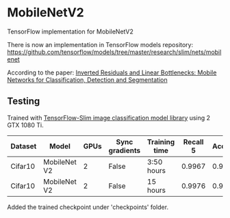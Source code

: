 # MobileNetV2
TensorFlow implementation for MobileNetV2

There is now an implementation in TensorFlow models repository: https://github.com/tensorflow/models/tree/master/research/slim/nets/mobilenet

According to the paper: [Inverted Residuals and Linear Bottlenecks: Mobile Networks for
Classification, Detection and Segmentation](https://arxiv.org/pdf/1801.04381.pdf)

## Testing

Trained with [TensorFlow-Slim image classification model library](https://github.com/tensorflow/models/tree/master/research/slim) using 2 GTX 1080 Ti.

| Dataset | Model        | GPUs | Sync gradients | Training time | Recall 5 | Accuracy |
| ------- | ------------ | ---- | -------------- | ------------- | -------- | -------- |
| Cifar10 | MobileNet V2 | 2    | False          | 3:50 hours    | 0.9967   | 0.9071   |
| Cifar10 | MobileNet V2 | 2    | False          | 15 hours      | 0.9976   | 0.9315   |

Added the trained checkpoint under 'checkpoints' folder.
